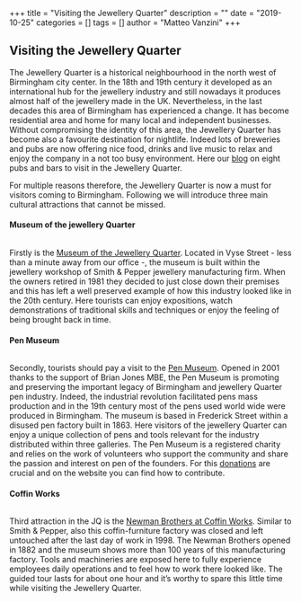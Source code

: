+++
title = "Visiting the Jewellery Quarter"
description = ""
date = "2019-10-25"
categories = []
tags = []
author = "Matteo Vanzini"
+++


## Visiting the Jewellery Quarter


The Jewellery Quarter is a historical neighbourhood in the north west of Birmingham city center. In the 18th and 19th century it developed as an international hub for the jewellery industry and still nowadays it produces almost half of the jewellery made in the UK. Nevertheless, in the last decades this area of Birmingham has experienced a change. It has become residential area and home for many local and independent businesses.
Without compromising the identity of this area, the Jewellery Quarter has become also a favourite destination for nightlife. Indeed lots of breweries and pubs are now offering nice food, drinks and live music to relax and enjoy the company in a not too busy environment.
Here our [blog](https://parity.uk/jewellery-quarter-pubs/) on eight pubs and bars to visit in the Jewellery Quarter.

For multiple reasons therefore, the Jewellery Quarter is now a must for visitors coming to Birmingham. Following we will introduce three main cultural attractions that cannot be missed.

#### Museum of the jewellery Quarter

<figure class="wp-block-image"><img alt="" class="wp-image-4347" src="https://parity.uk/wp-content/uploads/2019/10/museum.of_.the_.jewellery.quarter.original.27419-300x300.jpg"/></figure>

Firstly is the [Museum of the Jewellery Quarter](https://www.birminghammuseums.org.uk/).
Located in Vyse Street - less than a minute away from our office -, the museum is built within the jewellery workshop of Smith &amp; Pepper jewellery manufacturing firm. When the owners retired in 1981 they decided to just close down their premises and this has left a well preserved example of how this industry looked like in the 20th century. Here tourists can enjoy expositions, watch demonstrations of traditional skills and techniques or enjoy the feeling of being brought back in time.

#### Pen Museum

<figure class="wp-block-image"><img alt="" class="wp-image-4348" src="https://parity.uk/wp-content/uploads/2019/10/penmuseum-300x300.jpg"/></figure>

Secondly, tourists should pay a visit to the [Pen Museum](https://penmuseum.org.uk/).
Opened in 2001 thanks to the support of Brian Jones MBE, the Pen Museum is promoting and preserving the important legacy of Birmingham and jewellery Quarter pen industry. Indeed, the industrial revolution facilitated pens mass production and in the 19th century most of the pens used world wide were produced in Birmingham. The museum is based in Frederick Street within a disused pen factory built in 1863. Here visitors of the jewellery Quarter can enjoy a unique collection of pens and tools relevant for the industry distributed within three galleries. The Pen Museum is a registered charity and relies on the work of volunteers who support the community and share the passion and interest on pen of the founders.
For this [donations](https://penmuseum.org.uk/support/donate/) are crucial and on the website you can find how to contribute.

#### Coffin Works

<figure class="wp-block-image"><img alt="" class="wp-image-4349" src="https://parity.uk/wp-content/uploads/2019/10/coffinworks-300x300.jpg"/></figure>

Third attraction in the JQ is the [Newman Brothers at Coffin Works](http://www.coffinworks.org/).
Similar to Smith &amp; Pepper, also this coffin-furniture factory was closed and left untouched after the last day of work in 1998. The Newman Brothers opened in 1882 and the museum shows more than 100 years of this manufacturing factory. Tools and machineries are exposed here to fully experience employees daily operations and to feel how to work there looked like. The guided tour lasts for about one hour and it’s worthy to spare this little time while visiting the Jewellery Quarter.
